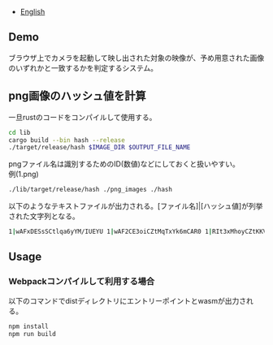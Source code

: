  - [English](/README.md)
## Demo
ブラウザ上でカメラを起動して映し出された対象の映像が、予め用意された画像のいずれかと一致するかを判定するシステム。

## png画像のハッシュ値を計算
一旦rustのコードをコンパイルして使用する。
```bash
cd lib
cargo build --bin hash --release
./target/release/hash $IMAGE_DIR $OUTPUT_FILE_NAME
```
pngファイル名は識別するためのID(数値)などにしておくと扱いやすい。  
例(1.png)
```bash
./lib/target/release/hash ./png_images ./hash
```

以下のようなテキストファイルが出力される。[ファイル名]|[ハッシュ値]が列挙された文字列となる。
```bash
1|wAFxDESsSCtlqa6yYM/IUEYU 1|wAF2CE3oiCZtMqTxYk6mCAR0 1|RIt3xMhoyCZtKKVyYM6QOES0....
```
## Usage
### Webpackコンパイルして利用する場合
以下のコマンドでdistディレクトリにエントリーポイントとwasmが出力される。
```bash
npm install
npm run build
```